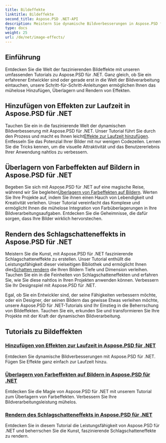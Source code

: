 ```yaml
---
title: Bildeffekte
linktitle: Bildeffekte
second_title: Aspose.PSD .NET-API
description: Meistern Sie dynamische Bildverbesserungen in Aspose.PSD für .NET. Verbessern Sie Ihre Bildverarbeitung mit Tutorials zum Hinzufügen, Überlagern und Rendern atemberaubender Effekte zur Laufzeit.
type: docs
weight: 25
url: /de/net/image-effects/
---
```


## Einführung

Entdecken Sie die Welt der faszinierenden Bildeffekte mit unseren umfassenden Tutorials zu Aspose.PSD für .NET. Ganz gleich, ob Sie ein erfahrener Entwickler sind oder gerade erst in die Welt der Bildverarbeitung eintauchen, unsere Schritt-für-Schritt-Anleitungen ermöglichen Ihnen das mühelose Hinzufügen, Überlagern und Rendern von Effekten.

## Hinzufügen von Effekten zur Laufzeit in Aspose.PSD für .NET

 Tauchen Sie ein in die faszinierende Welt der dynamischen Bildverbesserung mit Aspose.PSD für .NET. Unser Tutorial führt Sie durch den Prozess und macht es Ihnen leicht[Effekte zur Laufzeit hinzufügen](./add-effect-runtime/). Entfesseln Sie das Potenzial Ihrer Bilder mit nur wenigen Codezeilen. Lernen Sie die Tricks kennen, um die visuelle Attraktivität und das Benutzererlebnis Ihrer Anwendung nahtlos zu verbessern.

## Überlagern von Farbeffekten auf Bildern in Aspose.PSD für .NET

Begeben Sie sich mit Aspose.PSD für .NET auf eine magische Reise, während wir Sie begleiten[Überlagern von Farbeffekten auf Bildern](./overlay-color-effect/). Werten Sie Ihre Projekte auf, indem Sie ihnen einen Hauch von Lebendigkeit und Kreativität verleihen. Unser Tutorial vereinfacht das Komplexe und ermöglicht Ihnen die mühelose Integration von Farbüberlagerungen in Ihre Bildverarbeitungsaufgaben. Entdecken Sie die Geheimnisse, die dafür sorgen, dass Ihre Bilder wirklich hervorstechen.

## Rendern des Schlagschatteneffekts in Aspose.PSD für .NET

 Meistern Sie die Kunst, mit Aspose.PSD für .NET faszinierende Schlagschatteneffekte zu erstellen. Unser Tutorial enthüllt die Leistungsfähigkeit dieser vielseitigen Bibliothek und ermöglicht Ihnen dies[Schatten rendern](./render-drop-shadow/) die Ihren Bildern Tiefe und Dimension verleihen. Tauchen Sie ein in die Feinheiten von Schlagschatteneffekten und erfahren Sie, wie Sie diese nahtlos in Ihren Projekten anwenden können. Verbessern Sie Ihr Designspiel mit Aspose.PSD für .NET.

Egal, ob Sie ein Entwickler sind, der seine Fähigkeiten verbessern möchte, oder ein Designer, der seinen Bildern das gewisse Etwas verleihen möchte, unsere Aspose.PSD für .NET-Tutorials sind Ihr Einstieg in die Beherrschung von Bildeffekten. Tauchen Sie ein, erkunden Sie und transformieren Sie Ihre Projekte mit der Kraft der dynamischen Bildverarbeitung.


## Tutorials zu Bildeffekten
### [Hinzufügen von Effekten zur Laufzeit in Aspose.PSD für .NET](./add-effect-runtime/)
Entdecken Sie dynamische Bildverbesserungen mit Aspose.PSD für .NET. Fügen Sie Effekte ganz einfach zur Laufzeit hinzu.
### [Überlagern von Farbeffekten auf Bildern in Aspose.PSD für .NET](./overlay-color-effect/)
Entdecken Sie die Magie von Aspose.PSD für .NET mit unserem Tutorial zum Überlagern von Farbeffekten. Verbessern Sie Ihre Bildverarbeitungsleistung mühelos.
### [Rendern des Schlagschatteneffekts in Aspose.PSD für .NET](./render-drop-shadow/)
Entdecken Sie in diesem Tutorial die Leistungsfähigkeit von Aspose.PSD für .NET und beherrschen Sie die Kunst, faszinierende Schlagschatteneffekte zu rendern.